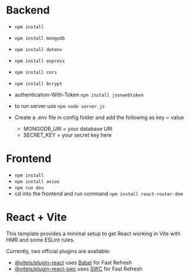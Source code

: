 # Backend
- `npm install`
- `npm install mongodb`
- `npm install dotenv`
- `npm install express`
- `npm install cors`
- `npm install bcrypt`
- authentication-With-Token `npm install jsonwebtoken`
- to run server use `npm node server.js`

- Create a .env file in config folder and add the following as key = value
  - MONGODB_URI = your database URI
  - SECRET_KEY = your secret key here


# Frontend
- `npm install`
- `npm install axios`
- `npm run dev`
- cd into the frontend and run command `npm install react-router-dom`

# React + Vite

This template provides a minimal setup to get React working in Vite with HMR and some ESLint rules.

Currently, two official plugins are available:

- [@vitejs/plugin-react](https://github.com/vitejs/vite-plugin-react/blob/main/packages/plugin-react/README.md) uses [Babel](https://babeljs.io/) for Fast Refresh
- [@vitejs/plugin-react-swc](https://github.com/vitejs/vite-plugin-react-swc) uses [SWC](https://swc.rs/) for Fast Refresh
